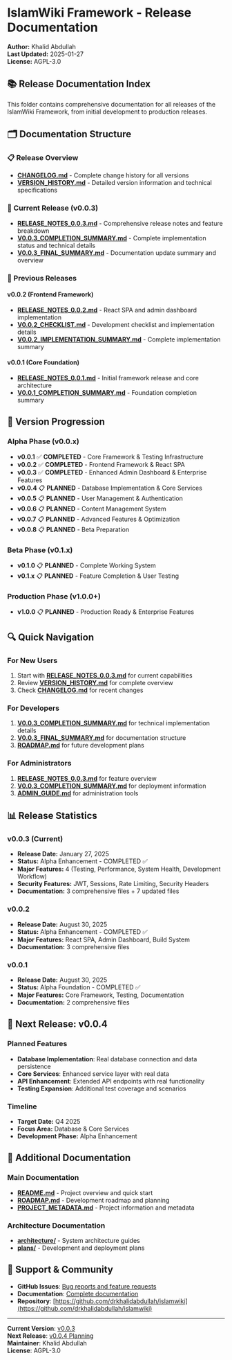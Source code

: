 # IslamWiki Framework - Release Documentation

**Author:** Khalid Abdullah  
**Last Updated:** 2025-01-27  
**License:** AGPL-3.0  

## 📚 **Release Documentation Index**

This folder contains comprehensive documentation for all releases of the IslamWiki Framework, from initial development to production releases.

## 🗂️ **Documentation Structure**

### **📋 Release Overview**
- **[CHANGELOG.md](CHANGELOG.md)** - Complete change history for all versions
- **[VERSION_HISTORY.md](VERSION_HISTORY.md)** - Detailed version information and technical specifications

### **🚀 Current Release (v0.0.3)**
- **[RELEASE_NOTES_0.0.3.md](RELEASE_NOTES_0.0.3.md)** - Comprehensive release notes and feature breakdown
- **[V0.0.3_COMPLETION_SUMMARY.md](V0.0.3_COMPLETION_SUMMARY.md)** - Complete implementation status and technical details
- **[V0.0.3_FINAL_SUMMARY.md](V0.0.3_FINAL_SUMMARY.md)** - Documentation update summary and overview

### **📱 Previous Releases**

#### **v0.0.2 (Frontend Framework)**
- **[RELEASE_NOTES_0.0.2.md](RELEASE_NOTES_0.0.2.md)** - React SPA and admin dashboard implementation
- **[V0.0.2_CHECKLIST.md](V0.0.2_CHECKLIST.md)** - Development checklist and implementation details
- **[V0.0.2_IMPLEMENTATION_SUMMARY.md](V0.0.2_IMPLEMENTATION_SUMMARY.md)** - Complete implementation summary

#### **v0.0.1 (Core Foundation)**
- **[RELEASE_NOTES_0.0.1.md](RELEASE_NOTES_0.0.1.md)** - Initial framework release and core architecture
- **[V0.0.1_COMPLETION_SUMMARY.md](V0.0.1_COMPLETION_SUMMARY.md)** - Foundation completion summary

## 🎯 **Version Progression**

### **Alpha Phase (v0.0.x)**
- **v0.0.1** ✅ **COMPLETED** - Core Framework & Testing Infrastructure
- **v0.0.2** ✅ **COMPLETED** - Frontend Framework & React SPA
- **v0.0.3** ✅ **COMPLETED** - Enhanced Admin Dashboard & Enterprise Features
- **v0.0.4** 📋 **PLANNED** - Database Implementation & Core Services
- **v0.0.5** 📋 **PLANNED** - User Management & Authentication
- **v0.0.6** 📋 **PLANNED** - Content Management System
- **v0.0.7** 📋 **PLANNED** - Advanced Features & Optimization
- **v0.0.8** 📋 **PLANNED** - Beta Preparation

### **Beta Phase (v0.1.x)**
- **v0.1.0** 📋 **PLANNED** - Complete Working System
- **v0.1.x** 📋 **PLANNED** - Feature Completion & User Testing

### **Production Phase (v1.0.0+)**
- **v1.0.0** 📋 **PLANNED** - Production Ready & Enterprise Features

## 🔍 **Quick Navigation**

### **For New Users**
1. Start with **[RELEASE_NOTES_0.0.3.md](RELEASE_NOTES_0.0.3.md)** for current capabilities
2. Review **[VERSION_HISTORY.md](VERSION_HISTORY.md)** for complete overview
3. Check **[CHANGELOG.md](CHANGELOG.md)** for recent changes

### **For Developers**
1. **[V0.0.3_COMPLETION_SUMMARY.md](V0.0.3_COMPLETION_SUMMARY.md)** for technical implementation details
2. **[V0.0.3_FINAL_SUMMARY.md](V0.0.3_FINAL_SUMMARY.md)** for documentation structure
3. **[ROADMAP.md](../ROADMAP.md)** for future development plans

### **For Administrators**
1. **[RELEASE_NOTES_0.0.3.md](RELEASE_NOTES_0.0.3.md)** for feature overview
2. **[V0.0.3_COMPLETION_SUMMARY.md](V0.0.3_COMPLETION_SUMMARY.md)** for deployment information
3. **[ADMIN_GUIDE.md](../ADMIN_GUIDE.md)** for administration tools

## 📊 **Release Statistics**

### **v0.0.3 (Current)**
- **Release Date:** January 27, 2025
- **Status:** Alpha Enhancement - COMPLETED ✅
- **Major Features:** 4 (Testing, Performance, System Health, Development Workflow)
- **Security Features:** JWT, Sessions, Rate Limiting, Security Headers
- **Documentation:** 3 comprehensive files + 7 updated files

### **v0.0.2**
- **Release Date:** August 30, 2025
- **Status:** Alpha Enhancement - COMPLETED ✅
- **Major Features:** React SPA, Admin Dashboard, Build System
- **Documentation:** 3 comprehensive files

### **v0.0.1**
- **Release Date:** August 30, 2025
- **Status:** Alpha Foundation - COMPLETED ✅
- **Major Features:** Core Framework, Testing, Documentation
- **Documentation:** 2 comprehensive files

## 🚀 **Next Release: v0.0.4**

### **Planned Features**
- **Database Implementation**: Real database connection and data persistence
- **Core Services**: Enhanced service layer with real data
- **API Enhancement**: Extended API endpoints with real functionality
- **Testing Expansion**: Additional test coverage and scenarios

### **Timeline**
- **Target Date:** Q4 2025
- **Focus Area:** Database & Core Services
- **Development Phase:** Alpha Enhancement

## 📖 **Additional Documentation**

### **Main Documentation**
- **[README.md](../README.md)** - Project overview and quick start
- **[ROADMAP.md](../ROADMAP.md)** - Development roadmap and planning
- **[PROJECT_METADATA.md](../PROJECT_METADATA.md)** - Project information and metadata

### **Architecture Documentation**
- **[architecture/](../architecture/)** - System architecture guides
- **[plans/](../plans/)** - Development and deployment plans

## 🤝 **Support & Community**

- **GitHub Issues**: [Bug reports and feature requests](https://github.com/drkhalidabdullah/islamwiki/issues)
- **Documentation**: [Complete documentation](../)
- **Repository**: [https://github.com/drkhalidabdullah/islamwiki](https://github.com/drkhalidabdullah/islamwiki)

---

**Current Version**: [v0.0.3](RELEASE_NOTES_0.0.3.md)  
**Next Release**: [v0.0.4 Planning](../ROADMAP.md)  
**Maintainer**: Khalid Abdullah  
**License**: AGPL-3.0 